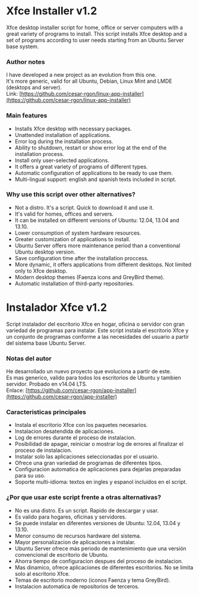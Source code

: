 # Xfce Installer v1.2
Xfce desktop installer script for home, office or server computers with a great variety of programs to install.
This script installs Xfce desktop and a set of programs according to user needs starting from an Ubuntu Server base system.

### Author notes
I have developed a new project as an evolution from this one.  
It's more generic, valid for all Ubuntu, Debian, Linux Mint and LMDE (desktops and server).  
Link: [https://github.com/cesar-rgon/linux-app-installer](https://github.com/cesar-rgon/linux-app-installer)


### Main features
* Installs Xfce desktop with necessary packages.
* Unattended installation of applications.
* Error log during the installation process.
* Ability to shutdown, restart or show error log at the end of the installation process.
* Install only user-selected applications.
* It offers a great variety of programs of different types.
* Automatic configuration of applications to be ready to use them.
* Multi-lingual support: english and spanish texts included in script.

### Why use this script over other alternatives?
* Not a distro. It's a script. Quick to download it and use it.
* It's valid for homes, offices and servers.
* It can be installed on different versions of Ubuntu: 12.04, 13.04 and 13.10.
* Lower consumption of system hardware resources.
* Greater customization of applications to install.
* Ubuntu Server offers more maintenance period than a conventional Ubuntu desktop version.
* Save configuration time after the installation proccess.
* More dynamic, it offers applications from different desktops. Not limited only to Xfce desktop.
* Modern desktop themes (Faenza icons and GreyBird theme).
* Automatic installation of third-party repositories.


# Instalador Xfce v1.2
Script instalador del escritorio Xfce en hogar, oficina o servidor con gran variedad de programas para instalar.
Este script instala el escritorio Xfce y un conjunto de programas conforme a las necesidades del usuario a partir del sistema base Ubuntu Server.

### Notas del autor
He desarrollado un nuevo proyecto que evoluciona a partir de este.  
Es mas generico, valido para todos los escritorios de Ubuntu y tambien servidor. Probado en v14.04 LTS.  
Enlace: [https://github.com/cesar-rgon/app-installer](https://github.com/cesar-rgon/app-installer)

### Caracteristicas principales
* Instala el escritorio Xfce con los paquetes necesarios.
* Instalacion desatendida de aplicaciones.
* Log de errores durante el proceso de instalacion.
* Posibilidad de apagar, reiniciar o mostrar log de errores al finalizar el proceso de instalacion.
* Instalar solo las aplicaciones seleccionadas por el usuario.
* Ofrece una gran variedad de programas de diferentes tipos.
* Configuracion automatica de aplicaciones para dejarlas preparadas para su uso.
* Soporte multi-idioma: textos en ingles y espanol incluidos en el script.

### ¿Por que usar este script frente a otras alternativas?
* No es una distro. Es un script. Rapido de descargar y usar.
* Es valido para hogares, oficinas y servidores.
* Se puede instalar en diferentes versiones de Ubuntu: 12.04, 13.04 y 13.10.
* Menor consumo de recursos hardware del sistema.
* Mayor personalizacion de aplicaciones a instalar.
* Ubuntu Server ofrece más periodo de mantenimiento que una versión convencional de escritorio de Ubuntu.
* Ahorra tiempo de configuracion despues del proceso de instalacion.
* Mas dinamico, ofrece aplicaciones de diferentes escritorios. No se limita solo al escritorio Xfce.
* Temas de escritorio moderno (iconos Faenza y tema GreyBird).
* Instalacion automatica de repositorios de terceros.
